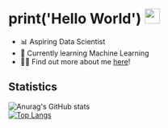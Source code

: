 # print('Hello World') <img src="https://raw.githubusercontent.com/MartinHeinz/MartinHeinz/master/wave.gif" width="30px">

- 📊 Aspiring Data Scientist
- 🦾 Currently learning Machine Learning
- 🧑‍💻 Find out more about me <a href="https://linktr.ee/TYH71">here</a>!

## Statistics 
![Anurag's GitHub stats](https://github-readme-stats.vercel.app/api?username=TYH71&show_icons=true&theme=cobalt) <br>
[![Top Langs](https://github-readme-stats.vercel.app/api/top-langs/?username=TYH71&show_icons=true&theme=cobalt&layout=compact)](https://github.com/anuraghazra/github-readme-stats)
